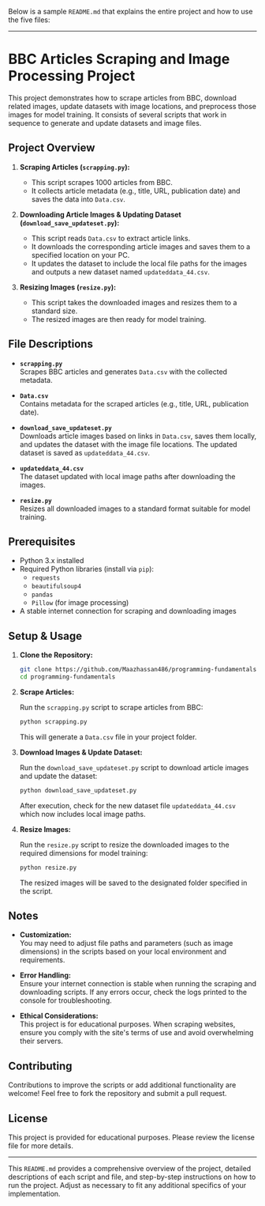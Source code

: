 Below is a sample `README.md` that explains the entire project and how to use the five files:

---

# BBC Articles Scraping and Image Processing Project

This project demonstrates how to scrape articles from BBC, download related images, update datasets with image locations, and preprocess those images for model training. It consists of several scripts that work in sequence to generate and update datasets and image files.

## Project Overview

1. **Scraping Articles (`scrapping.py`):**
   - This script scrapes 1000 articles from BBC.
   - It collects article metadata (e.g., title, URL, publication date) and saves the data into `Data.csv`.

2. **Downloading Article Images & Updating Dataset (`download_save_updateset.py`):**
   - This script reads `Data.csv` to extract article links.
   - It downloads the corresponding article images and saves them to a specified location on your PC.
   - It updates the dataset to include the local file paths for the images and outputs a new dataset named `updateddata_44.csv`.

3. **Resizing Images (`resize.py`):**
   - This script takes the downloaded images and resizes them to a standard size.
   - The resized images are then ready for model training.

## File Descriptions

- **`scrapping.py`**  
  Scrapes BBC articles and generates `Data.csv` with the collected metadata.

- **`Data.csv`**  
  Contains metadata for the scraped articles (e.g., title, URL, publication date).

- **`download_save_updateset.py`**  
  Downloads article images based on links in `Data.csv`, saves them locally, and updates the dataset with the image file locations. The updated dataset is saved as `updateddata_44.csv`.

- **`updateddata_44.csv`**  
  The dataset updated with local image paths after downloading the images.

- **`resize.py`**  
  Resizes all downloaded images to a standard format suitable for model training.

## Prerequisites

- Python 3.x installed
- Required Python libraries (install via `pip`):
  - `requests`
  - `beautifulsoup4`
  - `pandas`
  - `Pillow` (for image processing)
- A stable internet connection for scraping and downloading images

## Setup & Usage

1. **Clone the Repository:**

   ```bash
   git clone https://github.com/Maazhassan486/programming-fundamentals.git
   cd programming-fundamentals
   ```

2. **Scrape Articles:**

   Run the `scrapping.py` script to scrape articles from BBC:

   ```bash
   python scrapping.py
   ```

   This will generate a `Data.csv` file in your project folder.

3. **Download Images & Update Dataset:**

   Run the `download_save_updateset.py` script to download article images and update the dataset:

   ```bash
   python download_save_updateset.py
   ```

   After execution, check for the new dataset file `updateddata_44.csv` which now includes local image paths.

4. **Resize Images:**

   Run the `resize.py` script to resize the downloaded images to the required dimensions for model training:

   ```bash
   python resize.py
   ```

   The resized images will be saved to the designated folder specified in the script.

## Notes

- **Customization:**  
  You may need to adjust file paths and parameters (such as image dimensions) in the scripts based on your local environment and requirements.
  
- **Error Handling:**  
  Ensure your internet connection is stable when running the scraping and downloading scripts. If any errors occur, check the logs printed to the console for troubleshooting.
  
- **Ethical Considerations:**  
  This project is for educational purposes. When scraping websites, ensure you comply with the site's terms of use and avoid overwhelming their servers.

## Contributing

Contributions to improve the scripts or add additional functionality are welcome! Feel free to fork the repository and submit a pull request.

## License

This project is provided for educational purposes. Please review the license file for more details.

---

This `README.md` provides a comprehensive overview of the project, detailed descriptions of each script and file, and step-by-step instructions on how to run the project. Adjust as necessary to fit any additional specifics of your implementation.
